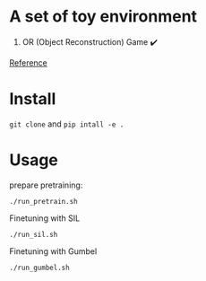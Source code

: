 # A set of toy environment
1. OR (Object Reconstruction) Game :heavy_check_mark:

[Reference](https://openreview.net/pdf?id=rJxGLlBtwH)

# Install
`git clone` and `pip intall -e .`

# Usage
prepare pretraining:
```
./run_pretrain.sh
```

Finetuning with SIL
```
./run_sil.sh
```

Finetuning with Gumbel
```
./run_gumbel.sh
```
